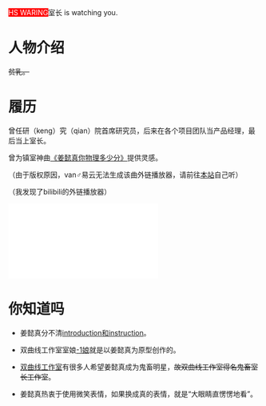 <span style="background-color:#f00;color:#fff">HS WARING</span>室长 is watching you.

# 人物介绍

<del>贫乳。</del>

# 履历

曾任研（keng）究（qian）院首席研究员，后来在各个项目团队当产品经理，最后当上室长。

曾为镇室神曲[《姜懿真你物理多少分》](/wulifen)提供灵感。

（由于版权原因，van♂易云无法生成该曲外链播放器，请前往[本站](https://music.163.com/#/song?id=1375778484)自己听）

（我发现了bilibili的外链播放器）

<iframe src="//player.bilibili.com/player.html?aid=54870235&cid=95963620&page=1" scrolling="no" border="0" frameborder="no" framespacing="0" allowfullscreen="true"> </iframe>

# 你知道吗

- 姜懿真分不清[introduction和instruction](/introduction_instruction)。

- 双曲线工作室室娘[-1娘](/-1niang)就是以姜懿真为原型创作的。

- [双曲线工作室](/hyperbola_studio)有很多人希望姜懿真成为鬼畜明星，<del>故双曲线工作室得名鬼畜室长工作室</del>。

- 姜懿真热衷于使用微笑表情，如果换成真的表情，就是“大眼睛直愣愣地看”。